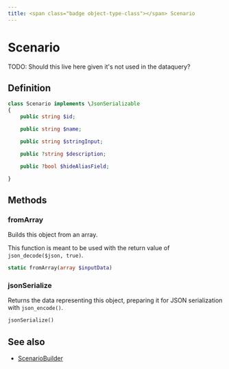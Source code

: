 ```yaml
---
title: <span class="badge object-type-class"></span> Scenario
---
```

# <span class="badge object-type-class"></span> Scenario

TODO: Should this live here given it's not used in the dataquery?

## Definition

```php
class Scenario implements \JsonSerializable
{
    public string $id;

    public string $name;

    public string $stringInput;

    public ?string $description;

    public ?bool $hideAliasField;

}
```
## Methods

### <span class="badge object-method"></span> fromArray

Builds this object from an array.

This function is meant to be used with the return value of `json_decode($json, true)`.

```php
static fromArray(array $inputData)
```

### <span class="badge object-method"></span> jsonSerialize

Returns the data representing this object, preparing it for JSON serialization with `json_encode()`.

```php
jsonSerialize()
```

## See also

 * <span class="badge builder"></span> [ScenarioBuilder](./builder-ScenarioBuilder.md)
